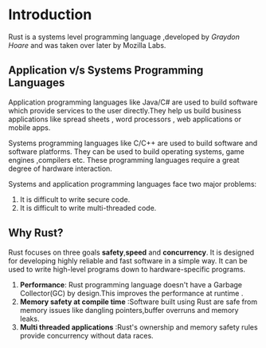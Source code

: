 # Introduction

Rust is a systems level programming language ,developed by *Graydon Hoare* and was taken over later by Mozilla Labs.

## Application v/s Systems Programming Languages

Application programming languages like Java/C# are used to build software which provide services to the user directly.They help us build business applications like spread sheets , word processors , web applications or mobile apps.

Systems programming languages like C/C++ are used to build software and software platforms. They can be used to build operating systems, game engines ,compilers etc. These  programming languages require a great degree of hardware interaction.

Systems and application programming languages face two major problems:

1. It is difficult to write secure code.
2. It is difficult to  write multi-threaded code.

## Why Rust?

 Rust focuses on three goals **safety**,**speed** and **concurrency**.
 It is designed for developing highly reliable and fast software in a simple way. It can be used to write high-level programs down to hardware-specific programs.

 1. **Performance**: Rust programming language doesn't have a Garbage Collector(GC) by design.This improves the performance at runtime .
 2. **Memory safety at compile time** :Software built using Rust are safe from memory issues like dangling pointers,buffer overruns and memory leaks.
 3. **Multi threaded applications** :Rust's ownership and memory safety rules provide concurrency without data races.


<!-- External links for this chapter
 //day2
 1. good intro : https://stackoverflow.com/tags/rust/info
 2. projects using rust : https://en.wikipedia.org/wiki/Rust_(programming_language)#Projects_using_Rust
 3. system prgramming : https://en.wikipedia.org/wiki/System_programming_language
 4. where is it used /more confidence: https://medium.com/mozilla-tech/why-rust-is-the-most-loved-language-by-developers-666add782563

 //day1
 1. https://www.quora.com/What-is-your-review-of-the-Rust-programming-language

 2. from mozilla to apple https://www.reddit.com/r/rust/comments/7qels2/i_wonder_why_graydon_hoare_the_author_of_rust/
 
 3. code samples :https://rust-lang-nursery.github.io/rust-cookbook/

 4. slowgrammer :https://github.com/rust-lang-nursery

 5. twitter: https://twitter.com/softprops

 6. graydon handle: https://graydon2.dreamwidth.org/247406.html

 7. Rust is more than safety: https://words.steveklabnik.com/rust-is-more-than-safety

    - null pointes/options:https://insanitybit.github.io/2016/12/28/why-rust-sum-types
    - rust in 2017 :https://medium.com/@Hisako1337/rust-in-2017-8f2b57a67d9b
      1.unsafe rust: https://doc.rust-lang.org/nomicon/ 

8. Programming wikipedia : http://progopedia.com/language/rust/

-->
